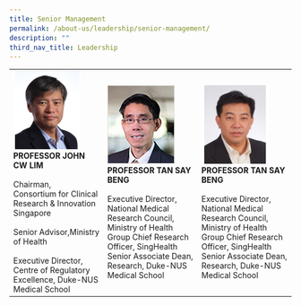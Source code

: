 ```yaml
---
title: Senior Management
permalink: /about-us/leadership/senior-management/
description: ""
third_nav_title: Leadership
---
```

<table>
	<tbody>
		<tr>
			<td style="width:25%">
				<img src="/images/Leadership/Senior%20Management/a-prof-danny-soon.png">
				<b>PROFESSOR JOHN CW LIM</b>
				<br><br>Chairman,<br>Consortium for Clinical Research &amp; Innovation Singapore<br><br>Senior Advisor,Ministry of Health<br><br>Executive Director, Centre of Regulatory Excellence, Duke-NUS Medical School
			</td>
			<td style="width:25%">
				<img src="/images/Leadership/Senior%20Management/3_professor-edwin-chan-shih-yen.jpg">
				<b>PROFESSOR TAN SAY BENG</b>
				<br><br>Executive Director, National Medical Research Council, Ministry of Health Group Chief Research Officer, SingHealth Senior Associate Dean, Research, Duke-NUS Medical School
			</td>
			<td style="width:25%">
				<img src="/images/Leadership/Senior%20Management/eugene-gan.png">
				<b>PROFESSOR TAN SAY BENG</b>
				<br><br>Executive Director, National Medical Research Council, Ministry of Health Group Chief Research Officer, SingHealth Senior Associate Dean, Research, Duke-NUS Medical School
			</td>
		</tr>
	</tbody>
</table>
